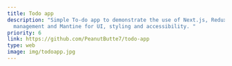```yaml
---
title: Todo app
description: "Simple To-do app to demonstrate the use of Next.js, Redux for data
  management and Mantine for UI, styling and accessibility. "
priority: 6
link: https://github.com/PeanutButte7/todo-app
type: web
image: img/todoapp.jpg
---
```

